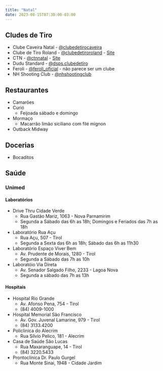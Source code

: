 ```yaml
---
title: "Natal"
date: 2023-08-15T07:30:00-03:00
---
```


## Cludes de Tiro
- Clube Caveira Natal - [@clubedetirocaveira](https://www.instagram.com/clubedetirocaveira/)
- Clube de Tiro Roland - [@clubedetiroroland](https://www.instagram.com/clubedetiroroland/) - [Site](https://clubedetiroroland.com.br/)
- CTN - [@ctnnatal](https://www.instagram.com/ctnnatal/) - [Site](https://ctnnatal.com.br/)
- Dudu Standard - [@dsps.clubedetiro](https://www.instagram.com/dsps.clubedetiro/)
- Feroli - [@feroli_oficial](https://www.instagram.com/feroli_oficial/) - não parece ser um clube
- NH Shooting Club - [@nhshootingclub](https://www.instagram.com/nhshootingclub/)

## Restaurantes
- Camarões
- Curió
	- Feijoada sábado e domingo
- Mormaço
	- Macarrão limão siciliano com filé mignon
- Outback Midway

## Docerias
- Bocaditos

## Saúde
### Unimed
#### Laboratórios
- Drive Thru Cidade Verde
	- Rua Gastão Mariz, 1063 - Nova Parnamirim
	- Segunda a Sábado das 6h as 18h; Domingos e Feriados das 7h as 18h
- Laboratório Rua Açu
	- Rua Açu, 507 - Tirol
	- Segunda a Sexta das 6h as 18h; Sábado das 6h as 11h30
- Laboratório Espaço Viver Bem
	- Av. Prudente de Morais, 1280 - Tirol
	- Segunda a Sábado das 7h as 10h
- Laboratóio Via Direta
	- Av. Senador Salgado Filho, 2233 - Lagoa Nova
	- Segunda a sábado das 7h as 13h
#### Hospitais
- Hospital Rio Grande
	- Av. Afonso Pena, 754 - Tirol
	- (84) 4009-1000
- Hospital Memorial São Francisco
	- Av. Gov. Juvenal Lamarine, 979 - Tirol
	- (84) 3133.4200
- Policlinica do Alecrim
	- Rua Sílvio Pelico, 181 - Alecrim
- Casa de Saúde São Lucas
	- Rua Maxaranguape, 14 - Tirol
	- (84) 3220.5433
- Prontoclínica Dr. Paulo Gurgel
	- Rua Monte Sinai, 1948 - Cidade Jardim